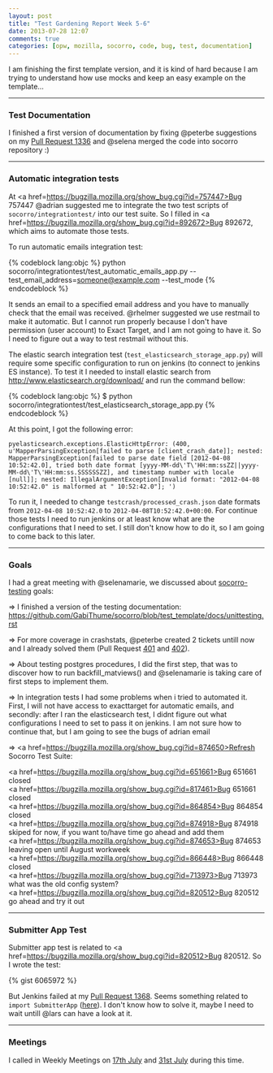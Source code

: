 ```yaml
---
layout: post
title: "Test Gardening Report Week 5-6"
date: 2013-07-28 12:07
comments: true
categories: [opw, mozilla, socorro, code, bug, test, documentation]
---
```


I am finishing the first template version, and it is kind of hard because I am trying to understand how use mocks and keep an easy example on the template...
***

### Test Documentation

I finished a first version of documentation by fixing @peterbe suggestions on my <a href=https://github.com/mozilla/socorro/pull/1336>Pull Request 1336</a> and @selena merged the code into socorro repository :)

<!-- more -->

***

### Automatic integration tests

At <a href=https://bugzilla.mozilla.org/show_bug.cgi?id=757447>Bug 757447</a> @adrian suggested me to integrate the two test scripts of ``socorro/integrationtest/`` into our test suite. So I filled in <a href=https://bugzilla.mozilla.org/show_bug.cgi?id=892672>Bug 892672</a>, which aims to automate those tests. 

To run automatic emails integration test:

{% codeblock lang:objc %}
python socorro/integrationtest/test_automatic_emails_app.py --test_email_address=someone@example.com --test_mode
{% endcodeblock %}

It sends an email to a specified email address and you have to manually check that the email was received. @rhelmer suggested we use restmail to make it automatic. But I cannot run properly because I don't have permission (user account) to Exact Target, and I am not going to have it. So I need to figure out a way to test restmail without this.

The elastic search integration test (``test_elasticsearch_storage_app.py``) will require some specific configuration to run on jenkins (to connect to jenkins ES instance). To test it I needed to install elastic search from <a href=http://www.elasticsearch.org/download/>http://www.elasticsearch.org/download/</a> and run the command bellow:

{% codeblock lang:objc %}
$ python socorro/integrationtest/test_elasticsearch_storage_app.py
{% endcodeblock %}

At this point, I got the following error:

``pyelasticsearch.exceptions.ElasticHttpError: (400, u'MapperParsingException[failed to parse [client_crash_date]]; nested: MapperParsingException[failed to parse date field [2012-04-08 10:52:42.0], tried both date format [yyyy-MM-dd\'T\'HH:mm:ssZZ||yyyy-MM-dd\'T\'HH:mm:ss.SSSSSSZZ], and timestamp number with locale [null]]; nested: IllegalArgumentException[Invalid format: "2012-04-08 10:52:42.0" is malformed at " 10:52:42.0"]; ')``

To run it, I needed to change ``testcrash/processed_crash.json`` date formats from ``2012-04-08 10:52:42.0`` to ``2012-04-08T10:52:42.0+00:00``. For continue those tests I need to run jenkins or at least know what are the configurations that I need to set. I still don't know how to do it, so I am going to come back to this later.

***

### Goals

I had a great meeting with @selenamarie, we discussed about <a href=https://etherpad.mozilla.org/socorro-testing>socorro-testing</a> goals:

=> I finished a version of the testing documentation: <a href=https://github.com/GabiThume/socorro/blob/test_template/docs/unittesting.rst>https://github.com/GabiThume/socorro/blob/test_template/docs/unittesting.rst</a>

=> For more coverage in crashstats, @peterbe created 2 tickets untill now and I already solved them (Pull Request <a href=https://github.com/mozilla/socorro-crashstats/pull/401>401</a> and <a href=https://github.com/mozilla/socorro-crashstats/pull/402>402</a>).

=> About testing postgres procedures, I did the first step, that was to discover how to run backfill_matviews() and @selenamarie is taking care of first steps to implement them.

=> In integration tests I had some problems when i tried to automated it. First, I will not have access to exacttarget for automatic emails, and secondly: after I ran the elasticsearch test, I didnt figure out what configurations I need to set to pass it on jenkins. I am not sure how to continue that, but I am going to see the bugs of  adrian email

=> <a href=https://bugzilla.mozilla.org/show_bug.cgi?id=874650>Refresh Socorro Test Suite</a>:

<a href=https://bugzilla.mozilla.org/show_bug.cgi?id=651661>Bug 651661</a> closed   
<a href=https://bugzilla.mozilla.org/show_bug.cgi?id=817461>Bug 651661</a> closed    
<a href=https://bugzilla.mozilla.org/show_bug.cgi?id=864854>Bug 864854</a> closed    
<a href=https://bugzilla.mozilla.org/show_bug.cgi?id=874918>Bug 874918</a> skiped for now, if you want to/have time go ahead and add them    
<a href=https://bugzilla.mozilla.org/show_bug.cgi?id=874653>Bug 874653</a> leaving open until August workweek     
<a href=https://bugzilla.mozilla.org/show_bug.cgi?id=866448>Bug 866448</a> closed     
<a href=https://bugzilla.mozilla.org/show_bug.cgi?id=713973>Bug 713973</a> what was the old config system?    
<a href=https://bugzilla.mozilla.org/show_bug.cgi?id=820512>Bug 820512</a> go ahead and try it out   


***

### Submitter App Test

Submitter app test is related to <a href=https://bugzilla.mozilla.org/show_bug.cgi?id=820512>Bug 820512</a>. So I wrote the test:

{% gist 6065972 %}

But Jenkins failed at my <a href=https://github.com/mozilla/socorro/pull/1368>Pull Request 1368</a>. Seems something related to ``import SubmitterApp`` (<a href=https://github.com/mozilla/socorro/pull/1368#issuecomment-21886102>here</a>). I don't know how to solve it, maybe I need to wait untill @lars can have a look at it. 

***

### Meetings

I called in Weekly Meetings on <a href=https://wiki.mozilla.org/Breakpad/Status_Meetings/2013-July-17>17th July</a> and <a href=https://wiki.mozilla.org/Breakpad/Status_Meetings/2013-July-31>31st July</a> during this time.